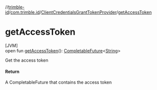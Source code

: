 //[trimble-id](../../../index.md)/[com.trimble.id](../index.md)/[ClientCredentialsGrantTokenProvider](index.md)/[getAccessToken](get-access-token.md)

# getAccessToken

[JVM]\
open fun [getAccessToken](get-access-token.md)(): [CompletableFuture](https://docs.oracle.com/javase/8/docs/api/java/util/concurrent/CompletableFuture.html)&lt;[String](https://docs.oracle.com/javase/8/docs/api/java/lang/String.html)&gt;

Get the access token

#### Return

A CompletableFuture that contains the access token
